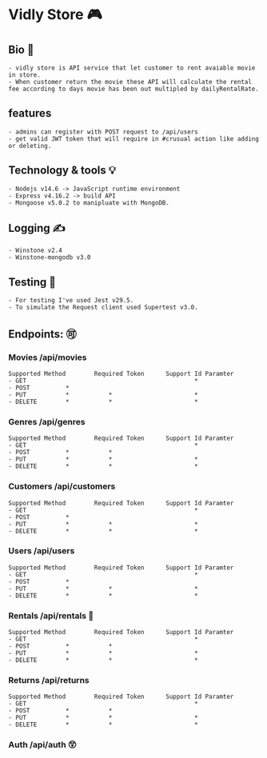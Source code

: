 # Vidly Store 🎮

## Bio 📒

    - vidly store is API service that let customer to rent avaiable movie in store.
    - When customer return the movie these API will calculate the rental fee according to days movie has been out multipled by dailyRentalRate.

## features

    - admins can register with POST request to /api/users
    - get valid JWT token that will require in #crusual action like adding or deleting.

## Technology & tools 💡

    - Nodejs v14.6 -> JavaScript runtime environment
    - Express v4.16.2 -> build API
    - Mongoose v5.0.2 to manipluate with MongoDB.

## Logging ✍️

    - Winstone v2.4
    - Winstone-mongodb v3.0

## Testing 🧪

    - For testing I've used Jest v29.5.
    - To simulate the Request client used Supertest v3.0.

## Endpoints: 🉑

### Movies /api/movies

    Supported Method        Required Token      Support Id Paramter
    - GET                                               *
    - POST          *           
    - PUT           *           *                       *
    - DELETE        *           *                       *

### Genres /api/genres

    Supported Method        Required Token      Support Id Paramter
    - GET                                               *
    - POST          *           *
    - PUT           *           *                       *
    - DELETE        *           *                       *

### Customers /api/customers

    Supported Method        Required Token      Support Id Paramter
    - GET                                               *
    - POST          *           
    - PUT           *           *                       *
    - DELETE        *           *                       *

### Users /api/users

    Supported Method        Required Token      Support Id Paramter
    - GET                                               *
    - POST          *           
    - PUT           *           *                       *
    - DELETE        *           *                       *

### Rentals /api/rentals 🎥

    Supported Method        Required Token      Support Id Paramter
    - GET                                               *
    - POST          *           *
    - PUT           *           *                       *
    - DELETE        *           *                       *

### Returns /api/returns 

    Supported Method        Required Token      Support Id Paramter
    - GET                                               *
    - POST          *           *
    - PUT           *           *                       *
    - DELETE        *           *                       *

### Auth /api/auth 😲
